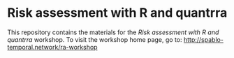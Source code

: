 # Risk assessment with R and quantrra

This repository contains the materials for the *Risk assessment with R and quantrra* workshop. To visit the workshop home page, go to: http://spablo-temporal.network/ra-workshop